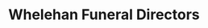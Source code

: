 ---
title: "Whelehan Funeral Directors"
url: /stradbally/whelehan-funeral-directors/
shop: Bestattungen
---